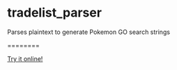 # tradelist_parser
Parses plaintext to generate Pokemon GO search strings

========

[Try it online!](https://tio.run/##hVvbkuQ2cn3u/gpOT4Q02lGPr0/jGG/IXsV6I9bhtSSHH@SJCZAESTRBgMKlWCyHP8jf4Q@TTyITrKrRWl5pVQleQCCRl3MS6HVPk3d/8/Pi3SdrYmo@ND9@2Wbbqqhy@PLr5ktz2qt40i5/LjfU6CYVFuV6HY6Wttq72jIXFfq7Rnkt/pRNSFaTvKmQfG20VsXkTbxv8KdU0mE15c6ik1p96bjNCdeHoLkzrXvuaVZzdqo8gWvBWHsrlx5X0496PySfkr9p3Ijl6aBSUkndiPWyoaHdyjzHVavgNxKHQ9KzcpEEFVo/8ydm1U2ZXzd3EncD7cYp6O1oQCvTXaM850zvg3JX2fDsSf4pa@1ubvgqz8aNRbdWD8qE/ZBbVuIp29Wcr5L07qB@q@Ndo9x6MeNo9zUPQ1mM0krSuuRWFaWO3ork@97wXEbr/VK@Y6xebV7K51cVVDwE3SWxP@/UIS4@lR56M1qd0o1YRtTnMQXjb8SGDchv/B5LbA86RKPcjciX497nbpahVxFWP4vxBLNotZYRj1hna9J032h4xTtF2rqVuX9vzabGQ5xMsEcDJlWGqdqg2Kz7KiqrZnVRy63Mk4NB@fWQZl1FtazsBNbGNficxGVW4@ga679L8CU0qZW0S6rz/qYRMt@CX/S51zdiw3NWJ0SAcCs3ojq9HIJM3O3sUCyJP8HpxMKrzI5g/bbKZKp83GiDvxFFC6PTi0n6aKQSl54GFQaduunL/umu1TyRkWAqbC2@F7uJmmfc62307C8jLXm4SvzBPMsPD2uCSmtgtH6PSd5AULPFcCaVXb2o3ahupNKDd@x7PezowvFt2lf23jmoti29kA@Lwk/eIpS2N2LpB2uARfW8WEeDb531OHaZlVQaGa/dNTj45tY70SRGo@YbsTwwmYRMYmWUpQF7K75kTTeblFlzsx8GCTowvMu9yAYw7ZMPTsT@yCUusrsl5UZtxRmgqzjLd64tHpEPUSteQNWzy5D/SijExRr9YlJhz1VaJMWEd81iljuZ17VD5mR9v@zufOhUtflyEVtbeC3hV9HcSA2PPwcfr1I1VuSBUNxz3BHten6kyuUhq1aJh72RXKX1iVV@Qj4MknhfsPYiDlbVq7i/jyx6BK@d1xwiTZr1h1zqr9LKiUrDWFSXdnvfYl04H6w6c0hD7stsnFUuz1zUKpNhieeLIQbOICJytKYM6oyIGK1i9XGj@rLe0uavkgT0je3EzMhwHFVatcMgB749IuDmEoC63fUKAKRMiH7VqTye9nWyPhrW0bXFq@aT7w1nxS74DkOT1B6UNaNKgY3KYS4lrA45iDR5pCjPgML5LiEplNXU/d4qkSTtRNgJFnxmJZpqBfigZEzMD37lM5uDS5kdZa3AgZL3UDotubeV3Jv8iCBfJSxOGYtK5Z2z/MJokQrEatQwFG9DygBy42FUualJxMfIWRuvCsBSl3xtxNz7zfve13SWvO5ZJetqyqfibNaa@1/ygtTPI1Zm5YsxI8/yLCEO1rMn78otRUD/K3sjSw2vqhrhbxzVAMR4SfPSVmdYcpgFklHOOCKByGxSJvZBq1Muk4c5b44/05JaeW1HExQyiBnFyXVX5jp4WnxYNXtrdhEIpuNkSdbCxpKQWDjCiyg@lfEBViAyqKvyT5uxg8ClKktAMheO2SxJ9gFOYXNFsELa9jyWoyHf0sBV9kZkY9cAZjnEomD6DYd@8shqR8DqVBg5QW4GY2YNwCY2ATkdArDnQC0ix3e9YA1NsQN4A0xFM/DsoYLWMF1AgErSTURcxBucMX12vWcewjIbSZWbmhAl3sNe3cqde7dKnpBA@NcS8F2S7BmB4sLIOkt78GO@SWaJAVVcvIerLRL1ZyOjHTkXL8aiw5nJi4mSsTDbmV0W4UEbNmUKkJrdOJyMhOA1r1XECBCxPm9wHsijUTztZ1/socNYWvZv@HA3e4Gfp52nEzu9JnMvS1gLCCkdr9HS5jhzdgT1upjPZAE5/WwEW4Y4Jc@QMm4IDjqkW1kwHvS1a@YiixmnVBsXM14Q1dkfjwZPEBRF4IaI5fKWAwIET8LYTl5ttcrJDAypOhXr9T6DPBbvsj6pngWKAKzC3nTeVnzXS3TOF6vVwP5jhhQEcMBGJVZsuoqw8lE8c4XhrhKEkA1SZCsMllcJ7t7rkzfhrsH@B@cCNmJ1ghTDOQ2HuinAnMXbMeYaIsH3ZiE8JzP6IDJdFhcFrejAEUR8ASASMNpTq4x8MnFhH7I@I8T1jPdWavFQ5jxJDiXaviv2ecT2Gtmdj3pVHFJoBql6MOgvy5E45K5vRAE6m9ghS0KNeMks0j1LahzvJMnxwD0HCMACTkx@qnwDdk0lPa60utogme3S5ijjQPByAplhS2UxMMu8SBUCwVLXlSQS7MTGLdsMouBJuYmBJrS1ak53VWbLhQkJYSDRc5BzoLmW@8DNvKZbubrn7BXH59UbjixjQJ7kjEN4gdc6EVcCNGDLAENkTAO3EMzXqc4xHIZEuEHLPFqbmUEmQhw3oqA3B7dkTUR9MmLmNgM9iIsisgMQcdCjsobiUZCZdULkEP/XSay5C2rrifnwC6ApUnZQAPuMjGAXDETwLEAXAxFHuI65cFiUZS0PoKoMiRF6vQAbfDUhA0s20F0tSCEnwk3lu7AFtiQRpVoQZ3FqiGBtjIHBl1bDMADRctFAYMzJIw@4CLzQu1NMqwkayyRHC4ior5KUhyYtK4tf7dk2bNBsYFAHBdHywIR@FMNVuLxud/Y7RAXTIX1NvCCnHvrmCY11vtpWUaE/7Tp916hArs9LrapxECFprJDhaEj6BuaR5SaZuySpgBh242R4UUhi7DjvfuTQy5IUCxBxeIAiSglgB4C7KK4oAa9MzAi0P@88CNhv2oxQcS@1Q6oi6sCJn5aJSo5MMBxQOjMTU0Qp1gCC2rxKCcdVWS9AqtVi4AhsfiSpE/tHkVfhya0B8BhYgvmzBmaEmVknjhDSkHSPxMKk0eYz1xcgYMZcy@yZxlDMgekL21BUquMlh1EggXADPWHpJAnC5I2vDeTJnc0RXoBkIGUhJAuz1FQvtBHo2CDvMDAiTQcTM3diLjwZYG6VRO6AHzMjDRKDWa61DiEGVN8Ivq6lWtqK5PuALF2TM2QgpIW/hMDEqRYOl527FSsSJ4LMHjhRZaGC95EsmcU1hzwKCpioJnKwezAIXsOZHEngGZKKoGYW@eHWu2gFyoHvv4R3nARBV5x0rWRZoTgEJGiSeYBUTEfVSoZCpkecYHhUZYFQmICw5mA8h1@bkUiqPRRRyirr6lfgl3i0NlnlCKKb18qVV6GtwPZqzDxHwB9D7VnylDMnwdSDcU5MnBJdlQl171Jhc/7EoV61VCNwrOSjweYFdnRk89HpywHautnQf3ap4iCSGVY2RZhQa68lV2NQoXYBnF8RL3jqbDgAEdcDf2eqrAYZLJa@O0SEPu5/UcuVgQjSf77wGlgrLiUiAwFwa1@hDMV/J0htgBNauY4YwzZchPIevFeASET0SIyPtB24PKPsyPlzVXaWVIp4jyztarjEP7yqxCFBdvihjkhjxRvImUfVDUFrYpClQF2VEYyxY/VqeVmzg1AJV4ooEUvOpq9DXXuIN8uh18pdx1pf0QtyeLnr8YHNS1FdVykqoMfPZJkr5sc1ZZVg76Mkc6BjDq2IGL0RspV8Tla5Xlw3WG@kWqhX2TNalYtqFLyPGCAyXdZCoemyyLi8CjWky1WGtwn5yATJWF4RUE9acJOjGpBljj9oAJ4k/C1d2LYvuo0EKXnvx4@jdkGIbesRgdl8aT2tIJTN14JNvIq08dRmKa4Cox8lE3ARqZsViTOcARsLTBly6EXsvJspXQdhhSVViZmBOXqmOVEjXh6tBCoh@0UbcwG9qV52yYD/@hqT4VtAshzmTtoB6rG3lA2JowVHuzY62jNzuj62RNOJYQBnIQLYwwJGUevRaCRtddmKBdN@lkQThHdEN94gg4xGvQPrz@An6lZupLEUjuzuW8I6AoFe9vFNt20t5IEjVlYcwDT2Kg5CYuCldl8njkKLkKnODwBEZuT@kgmw5VGgNfBH5yNzJwr6nFmLdIDJ3LZ124vwcs@uiGyU1SE0IsET5xtR0qHrOjGZ7kYeKcEnVcWjDsrXkaErXPfRSLg7yp1BZ2c6KyoqtaNU2bw4EIyDFi/pmwZPgxv5zCukAVtrDQ02F1vZMdOLt6PU7aGmsrvLBboOhmclMAywRtEsQnmRI4fj6/deMBcAT7YoELEF/7A/UunbzBLjT1Qg5etAfYSpmOqWRqqbDLMVXjVbQb/lSm0kIPpFau1WzxQHbhoCkYGzd97davWktcjQ1WZ47gXNu1S3MkCUM0cNdWbENwR1lkuTOsMComy7II56KXOEym8CILR3wh4AvRYmNarrCPCHinoGI@RfZDEe7QbukkTERN7uCrnvjbAF2qJLda82swGuanNGAjOZr2xWtD4Pg7Li3QENKwyrwGWGdVVuZCfZKimXkcfXbRNKjwsPHgFOOuy12PZl0yB4ggD3HjRprDWDABDLhg4G31EtQWqOIJe1mE@8YJYG8Ia51BswAoWszzEXRAufzpXoAGAHrjBcNKLQIkX33tdH5h1LtlwlIZy217I9YT30yL6MpKHrFjaCQZRCQsk9ILmuXgd/HCfeQdAAaTPfgQbNmWMJbGeduLA1ELhjGAJxVDW5gl@5Wu0BA3@@bQNtO21Z/1jwUYfIDVo44FJBzdwy9WRHgpe5gcA2R0hFhy7aLEUIva2sf2A58IBaxEtCa9c9CKBAD@3//Df@FV5ROTiV9Uddq0l9L@Fs9Jw5kdprrWelegRv9g45YNZZavySE4kNgAp1sgXodM@gofe5rfBPEVk9Dk4U@CbbqzCeBVgsSr1jo8R3lsJ3qMcaEByUmC8UooQFOtXJERbEdEo3Em1nUMK17mEBFmph90QC6uaw2mgEXNUG9vNHrba0rLhx2mtBoZSDkUd4639RWQ4EAIpJ4Ii7PQk4BoQDo@ACVY@87aQ6j2HWgpL3C6c7pObR@xtRtu79sX9KEpu51cNsapE9ZSY6KWhAB3HeFRdnMIbaS8Ya00kjDmdhrJvzFP3zON6IfM7EG0FOkE6yB3TGr2bcvJ@0TRwEL3upqzYCvl3HTiGi2AJQfnNECVfznt8kYAEyILjzhrvuTJ@lenk0qlUnXUMHVlnqhfiM09XKwdhWy1yuBdAWhdMxEVVP5axmBoiaBQ@AjSthbOB@zvHQ9lxKbwwBlzhVueCH44TVixI3PAGg0q6/1AwQMTbZ2KCWB2iop3oADMCWhGF2ORkt1fNg2qMyQDWeIBZfZdbAjiHiCjNAZAKzwZVMxVkaqpVyzFmt@iybBq2UOCDGXgmWQ9wwEmDgMT9lKnQwBij7P1xCKrnAyFYxnEnqc/gkUoNkRKpoIZWkKl8EuUc6fJTl5NcmRAEpy8VN86pT0UoAbIq0AVqTxzLw5g0dqgICzxx8IlELhpibWeQI2kgu6qVBKHYfBdoAlgMhVJaz5zkv@L9sL@v3jauTMQArthYeYJu8PTB7CjG14EWnnvxBjnsNZWepVJiZzy@0AbSUMVJfakVFIoQgxewXTGbxz54Dw6yqjC9VMak1N7Ofrw2rpcBGjTZzwaI0BuGZgLwL070icU6MBPckBVC92MqmxITgxhuHlPq3ymAQDQHjeM8RUGg2Sc700eZWqS1W7AhUL@V4rHOtpesu@AvvU1S5nqzQlfZVuTn2r1QvxSNvKpVyCNPABLIrmqCkJHyjpYoDop2VPSsdlOxGLxSJnEhUL5XdWzAXObQybaoTmYAsRcVF6FRoa82L/FR2FUrmVVKv9ZWwgDNeLpIbjEvHUcs4b@CzSXI/BXmGY/g@HKzuxp5MOXd5bc7OCNYA210ljvRgcBI4MDS4iailnOLhuRh9ylKOhkMAKgirBfAZBRGD9lovx@7aTU6QIeNtqc5E93KEYi@VbmHTgKo9Dx1xxtdNvTBLB54dinkzRdl6ymWVjcEiJPEphDk5K0c@CGImmyUIiLQHLfwBZGDOvZwYQUyPs95kU8Wf5RycP9POkUkMYSNW4YYEa4pPM@2kylmvtvVrlmBNA/KdjMhRkVxOvFlIJR@yLyKrONlxS0lQ5VRglub8gXBjesNpFqMf5Rk6gLYANfJWgW9hsXVTFVoNUYdZskCu2/FP0dycgCunm4KcdALC0AezXYztZG9e2Q7fk1QKvA/kEOXIA/oloChFw6WWzuq5zIi49eJpv4ltxIDxczdk4lCh7Av6gHxYU9Iga9N52ldVL6qGtM5fJMWBUqejUe6cJPKVO7VBVMLWTYaeDrjs8sJspTJagNmauaeL6uq5zwuQ1YXOPPK@YqKNA6khzLkdshyOmMyQ5fkgByKpvFdOB9RGOb8kRUsqJUkNbC2bk7I8yu6B06WIsqEUiFAL4kKCD/VMhq3Hm0sNBR8R3F0OclQHBmyisyJ89oCMXpgLgd4RSJfPe5VTNWj6A0F3dOyMmXPWnedTLXTuCf7HYwfN0b0JjGeRus/sqyRtcpYUMv49KTnuBCbLeJM2MhEdRtnWT0Dd@WDqkWpzXClx@yJxzyKOnYWFLqYK/hCSlJYpKYrt4nfylo@bD@gSrIpRXjfFljd8YaPWnDjmWZGoIANRySl1tQHAIl6z3xPGN1WAo8mhYBUoY3S2QrIO2SPVjUrMTTC/DlgmoSNJ9XTWvh6kMq0Y8lacn/eQwHdvmguWGabGp9mQJyJYzjAcZwWknjfScSTD1WGEPujv4I@ky3ESYEIHseJxsLc06sHeGXRkYDNco5ITLpHcC2nLSLHIihkgY8FW2IZMktgONqbSxIE3EVtKQjS4Uc@klYYXLHUc3t6uB7YJjJqjYkxY41I3qqwapGp4UkFSKaiHOtVGt2OpLlLGDki/PiyyVbBIuaSIksBHOugl1Y1ymCjW3W0ivYadt9PJ18Ip5FprBA3JvFmJMNMjJvECp5hHExgXA9MT7JF9R2SIvp5OK4fH6BAZB6vjqNhxkok20GpiV6lBAJqlSKnV0tR9YQC/pJuWuAbXDmz5s4iGzjwInaNDq81WN8UIpTbwkI7jOJ27aGBqqr824SUy2dKkstX15kseszXXdg333BHV1mrVbgSLO9e4XGX8IJQYKYePWAggEZ95E30kx9WOlb75Z9i9Fr4D4XnlihXsZ3xmLIrrzwyAiYJR7XGRFFiGQ8VFSShzOXomu11G5I8/v/6V/z2@bv4NWfR58b0ZDHGohv4cYaE/R4mPuPuP3pVjZE3yjep7@tGIMg0FegzljX43vmv0ubN0Rp62f42ODRC@ski8ibZ5e4zXffXIL3zqqL/mQ/P0xSu@@8Uremv/4tXrL14NlALAm794RaRMpy9e/e1vnmgUf3D8AUV9fRkbDS4IagfSEPbG0t8atHvT60Eh0f320fDTn/DUp3LzQ/MDAgB19CeECOpmJW9P@pya8udBfqCOGxiR/roBA4Q9nHTji1WVp5L3j2W89c@Jnp6eHv/0zfc/fNv88N03v/u2@eMfvv@h@advv/v2EXfeIbjp8OYrfPHXdF8m9gwngOY0VdEbXgZS/SHRny49gSnpcp5fi/T45Gj325aL8Db63WjRSJBTQh3JiJkxkmA67oFAMRaCZPCC6B0/RWGh3Ld7vRt3Oj1HIsAz/dCilKcnHxMJfHK5SECx9FuoDP/lgQl7GegM6/F06cVPLEwecLA8bZzzE0nZ@ZMiYSYMTAJ@bbkCmqXKtCYTsykjU/AgVTrvqYCtzuW5svMircen52e6@PbpI6n5n9UKi2SQA2WvlJXcGJsBlnqn808L8gJU/p/yEff0/vo5HkG5doylDJyuHDMoA6crPIP/ou//TiMcG/Kp8skVymFHrou8IYIVE8R0dHzsr8/T8v8d9fue/vMf7ulj87oBgwcDBF62hNt5hjPs2tpmJdZCfnzTh@IXHunbfYPccr33/vHhzq6vjXdBr8QJ3/RfP339RLbcfIMAAJVegwAwHvn7rfNVp/skV8hX3j795nOfpO7@IRtgGDF9jg@Pj9z8JPGFHK2sy20br/7R@7WhzT8gH57cc51T33RTBoKnURoii2bYD003b4uW6YyIj0Uf5WHSyc3MI/Sa3tCs3z8@PrxuvtMDFcwb@msn7qmjsz8OmnUlvDV0Nrv09PhQfj7hsbJ2H68XnIz@oSiSZoNsiGQIcBCbHGmh1pyKgqlbsuAGrBrJHV05jkIyBLYT6Rrdlt9jwcT2n5@bp6@uF98Wf2hoJR8@UyDZzUa7aGVAzxS/M1F04u/6RrFI1vHxgbQWae9GFPfZxz/Rd@jLrMWiwgcz3L1yGP57GPNAsaeEdr6Ix2@U@A4cU7v@TX39K9zGgH7RX/Hcd9BXxCevvR5Of1hA9f4//5na04@1@4//xwf5D0uvX7ouysPdite3itb/xQFs98ikbk90jKdBt9wn8iLgDlkU9fRICrPavTl6@qr5@@Yv3zfoHf@@br4Hr0gcNaqfkYf9RcnE5e86kNKKn9XR3CTDX7joY@nzG5D5/SYmibUBiypb3fPhQULmsfBFe@9p1mYoNz58KKZLmqm4AB@M9MQvhwJ/eBD11nffllclXvzaq2/l3ajpBbJhTtjXgE7v3QSPtwV2PCEGfNbZ2@a6YvCQr59KmOhZK4h5Tm9lfaGRQw/3certh/@3T1byv75v/n0C1J2KvUUyAFWcn3w//nnn/y0P5H3ze52aVhfsW@LFNYj@YqHEfu5GKTb0uvFkhnQsMJXvu73Mrtjx40O5fv/ij@@f/@ojZnGH4YqKas8///y/)
